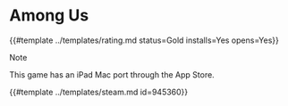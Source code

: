 # Among Us

{{#template ../templates/rating.md status=Gold installs=Yes opens=Yes}}

> [!NOTE]
> This game has an iPad Mac port through the App Store.

{{#template ../templates/steam.md id=945360}}